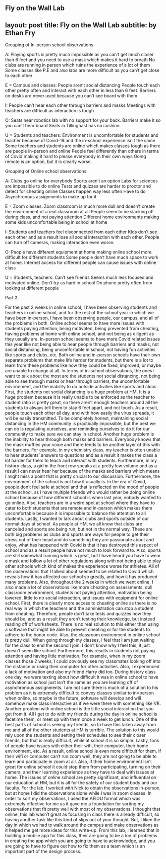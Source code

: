 Fly on the Wall Lab
---
layout: post
title: Fly on the Wall Lab
subtitle: by Ethan Fry
---
Grouping of In-person school observations

A:
Playing sports is pretty much impossible as you can’t get much closer than 6 feet and you need to use a mask which makes it hard to breath
No clubs are running in person which ruins the experience of a lot of them
Some classes like P.E and also labs are more difficult as you can’t get close to each other



E = Campus and classes:
People aren’t social distancing
People touch each other pretty often and interact with each other in less than 6 feet.
Barriers on desks are never used because you can’t see board with them


I:
People can’t hear each other through barriers and masks
Meetings with teachers are difficult as interaction is tough


O: 
Seats near robotics lab with no support for your back.
Barriers make it so you can’t hear board
Seats in Tillinghast has no cushion

U = Students and teachers:
Environment is uncomfortable for students and teacher because of Covid-19 and the in-school experience isn’t the same
Some teachers and students are online which makes classes tough as there are people in-person and online
People feel differently than others in terms of Covid making it hard to please everybody in their own ways
Going remote is an option, but it is clearly worse.

Grouping of Online school observations:

A:
Clubs go online for everybody
Sports aren’t an option
Labs for sciences are impossible to do online
Tests and quizzes are harder to proctor and detect for cheating online
Classes happen way less often
Have to do Asynchronous assignments to make up for it


E = Zoom classes:
Zoom classroom is much more dull and doesn’t create the environment of a real classroom at all
People seem to be slacking off during class, and not paying attention
Different home environments making some kids uncomfortable being in school at home


I:
Students and teachers feel disconnected from each other
Kids don’t see each other and as a result lose all social interaction with each other.
People can turn off cameras, making interaction even worse.


O:
People have different equipment at home making online school more difficult for different students
Some people don’t have much space to work at home.
Internet access for different people can cause issues with online class


U = Students, teachers:
Can’t see friends
Seems much less focused and motivated online.
Don’t try as hard in school
On phone pretty often from looking at different people


Part 2:

For the past 2 weeks in online school, I have been observing students and teachers in online school, and for the rest of the school year in which we have been in-person, I have been observing people, our campus, and all of the problems in both. Online school seems to have more issues with students paying attention, being motivated, being prevented from cheating, having problems at home with online school, and not being as diligent as they usually are. In-person school seems to have more Covid related issues this year like not being able to hear people through barriers and masks, not social distancing, being uncomfortable in school, not having fun activities like sports and clubs, etc. Both online and in-person schools have their own separate problems that make life harder for students, but there is a lot to learn from these problems like how they could be fixed, improved, or maybe are unable to change at all.
In terms of in-school observations, the ones I want to talk about the most are the students not social distancing, not being able to see through masks or hear through barriers, the uncomfortable environment, and the inability to do outside activities like sports and clubs. First, the students not social distancing is a huge problem at HM. It is a huge problem because it is really unable to be enforced as the teacher to student ratio is pretty great, so there aren’t enough teachers around all the students to always tell them to stay 6 feet apart, and not touch. As a result, people touch each other all day, and with how easily the virus spreads, it will be easily transmitted. To be completely honest, maintaining social distancing in the HM community is practically impossible, but the best we can do is regulating ourselves, and reminding ourselves to do it for our community to make sure we can stay in school. Another huge problem is the inability to hear through both masks and barriers. Everybody knows that the mask muffles your voice and there tends to be another layer of this with the barriers. For example, in my chemistry class, my teacher is often unable to hear students’ answers to questions and as a result it makes the class a lot harder for them to teach and interact with students. Furthermore, in my history class, a girl in the front row speaks at a pretty low volume and as a result I can never hear her because of the masks and barriers which means I might miss a point that is pretty crucial to our discussion. Furthermore, the environment of the school is not how it usually is. In the era of Covid, people don’t feel safe at school and that is reflected on the mood of people at the school, as I have multiple friends who would rather be doing online school because of how different school is when last year, nobody wanted to go online. Also, teachers are in a weird spot at school where they have to cater to both students that are remote and in-person which makes them uncomfortable because it is impossible to balance the attention to all students. Lastly, I wanted to talk about clubs and sports outside of our normal days at school. As people at HM, we all know that clubs are canceled and sports are being run, but not in the normal way. These are both big problems as clubs and sports are ways for people to get their stress out of their head and do something they are passionate about and enjoy, what has happened with Covid is that it has destroyed this aspect of school and as a result people have not much to look forward to. Also, sports are still somewhat running which is great, but I have heard you have to wear a mask and follow a lot of other regulations along with not being able to play other schools which kind of makes the experience worse for athletes. All of the observations that I talked about seemed to be related to Covid which reveals how it has affected our school so greatly, and how it has produced many problems. 
Also, throughout the 2 weeks in which we went online, I also made a lot of observations like more cheating on assessments, dull classroom environment, students not paying attention, motivation being lowered, little to no social interaction, and issues with equipment for online school. First, there is clearly more access to cheating online as there is no real way in which the teachers and the administration can stop a student from cheating. Therefore, people don’t take tests and quizzes how they should be, and as a result they aren’t testing their knowledge, but instead reading off of worksheets. There is no real solution to this either than using a software that might be able to prevent cheating or for the students to adhere to the honor code. Also, the classroom environment in online school is pretty dull. When going through my classes, I feel that I am just waiting for the class to end the second I join. I don’t know why I feel this, it just doesn’t seem like school. Furthermore, this results in students not paying attention and having little motivation. For example, when in my zoom classes those 2 weeks, I could obviously see my classmates looking off into the distance or using their computer for other activities. Also, I experienced a lack of motivation and also my friend Harry did too. During history class one day, we were texting about how difficult it was in online school to have motivation as school just isn’t the same as you are learning off of asynchronous assignments. I am not sure there is much of a solution to his problem as it is extremely difficult to convey classes similar to in=person when online, so maybe in the future, software will develop and will somehow make class interactive as if we were there with something like VR. Another problem with online school is the little social interaction that you get from it. All I get to do with my friends during the day in online school is facetime them, or meet up with them once a week to get lunch. One of the best parts of school is seeing my friends, so to have this taken away from me and all of the other students at HM is terrible. The solution to this would rely upon the students and setting their schedules to see their closer friends, but that is really difficult, while at school it is so simple. Lastly, tons of people have issues with either their wifi, their computer, their home environment, etc. As a result, online school is even more difficult for them. If their wifi or computer can’t run zoom well, they are not going to be able to learn and participate in zoom at all. Also, if their home environment isn’t great for online school it could stop them from participating, turning on their camera, and their learning experience as they have to deal with issues at home. The issues of online school are pretty significant, and influential on our education at HM, but it is all for the safety of our student body and our faculty.
For the lab, I worked with Nick to obtain the observations in-person, but at home I did the observations alone while I was in zoom classes. In order to sort my observations, I used the AEIOU format which was extremely effective for me as it gave me a foundation for sorting my observations that fit pretty well with most of my observations. I thought that online, this lab wasn’t great as focusing in class there is already difficult, so having another task like this kind of slips out of your thought. But, I liked the day in which we had to walk around the campus and make observations as it helped me get more ideas for this write-up. From this lab, I learned that in building a mobile app for this class, their are going to be a ton of problems in creating the app which you are going to have to acknowledge, and you are going to have to figure out how to fix them as a team which is an important part of the design process.

	




